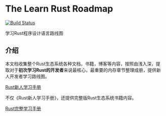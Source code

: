 # The Learn Rust Roadmap

[![Build Status](https://travis-ci.org/tensorchen/learn-rust-roadmap.svg?branch=master)](https://travis-ci.org/tensorchen/learn-rust-roadmap)

学习Rust程序设计语言路线图

## 介绍

本文档收集整个Rust生态系统各种文档，书籍，博客等内容，按照由浅入深，提取对于**初次学习Rust的开发者**来说最核心，最重要的内存章节整理成册，提供新人开发者学习路线图。

[Rust新人学习手册](src/rust-beginner-handbook.md)

不仅《Rust新人学习手册》，还提供完整版Rust生态系统书籍内容。

[Rust完整学习手册](src/SUMMARY.md)
